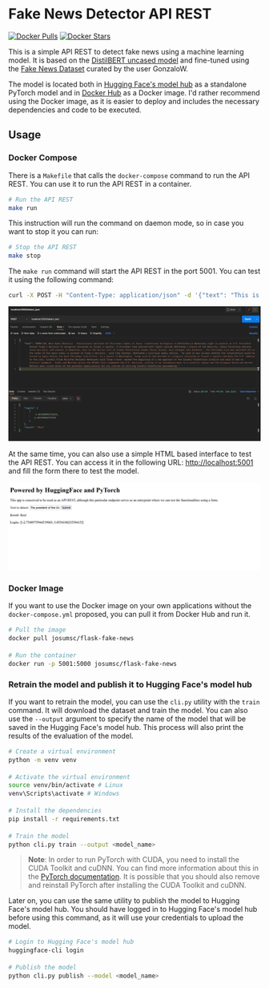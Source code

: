 # Fake News Detector API REST

[![Docker Pulls](https://img.shields.io/docker/pulls/josumsc/flask-fake-news.svg)](https://hub.docker.com/repository/docker/josumsc/flask-fake-news/general)
[![Docker Stars](https://img.shields.io/docker/stars/josumsc/flask-fake-news.svg)](https://hub.docker.com/repository/docker/josumsc/flask-fake-news/general)

This is a simple API REST to detect fake news using a machine learning model. It is based on the [DistilBERT uncased model](distilbert-base-uncased-finetuned-sst-2-english) and fine-tuned using the [Fake News Dataset](https://huggingface.co/datasets/GonzaloA/fake_news) curated by the user GonzaloW.

The model is located both in [Hugging Face's model hub](https://huggingface.co/josumsc/fake-news-detector) as a standalone PyTorch model and in [Docker Hub](https://hub.docker.com/repository/docker/josumsc/flask-fake-news/general) as a Docker image. I'd rather recommend using the Docker image, as it is easier to deploy and includes the necessary dependencies and code to be executed.

## Usage

### Docker Compose

There is a `Makefile` that calls the `docker-compose` command to run the API REST. You can use it to run the API REST in a container.

```bash
# Run the API REST
make run
```

This instruction will run the command on daemon mode, so in case you want to stop it you can run:

```bash
# Stop the API REST
make stop
```

The `make run` command will start the API REST in the port 5001. You can test it using the following command:

```bash
curl -X POST -H "Content-Type: application/json" -d '{"text": "This is a fake news"}' http://localhost:5001/detect_json
```

![API REST](https://github.com/josumsc/fake-news-detector/blob/master/docs/img/api-rest.png?raw=true)

At the same time, you can also use a simple HTML based interface to test the API REST. You can access it in the following URL: [http://localhost:5001](http://localhost:5001) and fill the form there to test the model.

![HTML interface](https://github.com/josumsc/fake-news-detector/blob/master/docs/img/html-interface.png?raw=true)

### Docker Image

If you want to use the Docker image on your own applications without the `docker-compose.yml` proposed, you can pull it from Docker Hub and run it.

```bash
# Pull the image
docker pull josumsc/flask-fake-news

# Run the container
docker run -p 5001:5000 josumsc/flask-fake-news
```

### Retrain the model and publish it to Hugging Face's model hub

If you want to retrain the model, you can use the `cli.py` utility with the `train` command. It will download the dataset and train the model. You can also use the `--output` argument to specify the name of the model that will be saved in the Hugging Face's model hub. This process will also print the results of the evaluation of the model.

```bash
# Create a virtual environment
python -m venv venv

# Activate the virtual environment
source venv/bin/activate # Linux
venv\Scripts\activate # Windows

# Install the dependencies
pip install -r requirements.txt

# Train the model
python cli.py train --output <model_name>
```

> **Note**: In order to run PyTorch with CUDA, you need to install the CUDA Toolkit and cuDNN. You can find more information about this in the [PyTorch documentation](https://pytorch.org/get-started/locally/). It is possible that you should also remove and reinstall PyTorch after installing the CUDA Toolkit and cuDNN.

Later on, you can use the same utility to publish the model to Hugging Face's model hub. You should have logged in to Hugging Face's model hub before using this command, as it will use your credentials to upload the model.

```bash
# Login to Hugging Face's model hub
huggingface-cli login

# Publish the model
python cli.py publish --model <model_name>
```
